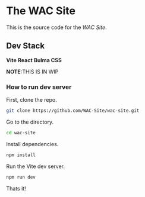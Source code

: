 # The WAC Site

This is the source code for the *WAC Site*.

## Dev Stack

**Vite**
**React**
**Bulma CSS**

**NOTE**:THIS IS IN WIP

### How to run dev server

First, clone the repo.

```bash
git clone https://github.com/WAC-Site/wac-site.git
```

Go to the directory.

```bash
cd wac-site
```

Install dependencies.

```bash
npm install
```

Run the Vite dev server.

```bash
npm run dev
```

Thats it!
